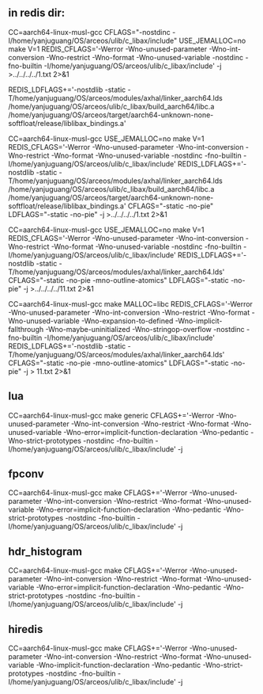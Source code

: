 
## in redis dir:
CC=aarch64-linux-musl-gcc CFLAGS="-nostdinc -I/home/yanjuguang/OS/arceos/ulib/c_libax/include" USE_JEMALLOC=no make V=1 REDIS_CFLAGS='-Werror -Wno-unused-parameter -Wno-int-conversion -Wno-restrict -Wno-format -Wno-unused-variable -nostdinc -fno-builtin -I/home/yanjuguang/OS/arceos/ulib/c_libax/include' -j >../../../../1.txt 2>&1

REDIS_LDFLAGS+='-nostdlib -static -T/home/yanjuguang/OS/arceos/modules/axhal/linker_aarch64.lds /home/yanjuguang/OS/arceos/ulib/c_libax/build_aarch64/libc.a /home/yanjuguang/OS/arceos/target/aarch64-unknown-none-softfloat/release/liblibax_bindings.a'

CC=aarch64-linux-musl-gcc USE_JEMALLOC=no make V=1 REDIS_CFLAGS='-Werror -Wno-unused-parameter -Wno-int-conversion -Wno-restrict -Wno-format -Wno-unused-variable -nostdinc -fno-builtin -I/home/yanjuguang/OS/arceos/ulib/c_libax/include' REDIS_LDFLAGS+='-nostdlib -static -T/home/yanjuguang/OS/arceos/modules/axhal/linker_aarch64.lds /home/yanjuguang/OS/arceos/ulib/c_libax/build_aarch64/libc.a /home/yanjuguang/OS/arceos/target/aarch64-unknown-none-softfloat/release/liblibax_bindings.a' CFLAGS="-static -no-pie" LDFLAGS="-static -no-pie" -j >../../../../1.txt 2>&1

CC=aarch64-linux-musl-gcc USE_JEMALLOC=no make V=1 REDIS_CFLAGS='-Werror -Wno-unused-parameter -Wno-int-conversion -Wno-restrict -Wno-format -Wno-unused-variable -nostdinc -fno-builtin -I/home/yanjuguang/OS/arceos/ulib/c_libax/include' REDIS_LDFLAGS+='-nostdlib -static -T/home/yanjuguang/OS/arceos/modules/axhal/linker_aarch64.lds' CFLAGS="-static -no-pie -mno-outline-atomics" LDFLAGS="-static -no-pie" -j >../../../../11.txt 2>&1

CC=aarch64-linux-musl-gcc make MALLOC=libc REDIS_CFLAGS='-Werror -Wno-unused-parameter -Wno-int-conversion -Wno-restrict -Wno-format -Wno-unused-variable -Wno-expansion-to-defined -Wno-implicit-fallthrough -Wno-maybe-uninitialized -Wno-stringop-overflow -nostdinc -fno-builtin -I/home/yanjuguang/OS/arceos/ulib/c_libax/include' REDIS_LDFLAGS+='-nostdlib -static -T/home/yanjuguang/OS/arceos/modules/axhal/linker_aarch64.lds' CFLAGS="-static -no-pie -mno-outline-atomics" LDFLAGS="-static -no-pie" -j > 11.txt 2>&1

## lua
CC=aarch64-linux-musl-gcc make generic CFLAGS+='-Werror -Wno-unused-parameter -Wno-int-conversion -Wno-restrict -Wno-format -Wno-unused-variable -Wno-error=implicit-function-declaration -Wno-pedantic -Wno-strict-prototypes -nostdinc -fno-builtin -I/home/yanjuguang/OS/arceos/ulib/c_libax/include' -j

## fpconv
CC=aarch64-linux-musl-gcc make CFLAGS+='-Werror -Wno-unused-parameter -Wno-int-conversion -Wno-restrict -Wno-format -Wno-unused-variable -Wno-error=implicit-function-declaration -Wno-pedantic -Wno-strict-prototypes -nostdinc -fno-builtin -I/home/yanjuguang/OS/arceos/ulib/c_libax/include' -j

## hdr_histogram
CC=aarch64-linux-musl-gcc make CFLAGS+='-Werror -Wno-unused-parameter -Wno-int-conversion -Wno-restrict -Wno-format -Wno-unused-variable -Wno-error=implicit-function-declaration -Wno-pedantic -Wno-strict-prototypes -nostdinc -fno-builtin -I/home/yanjuguang/OS/arceos/ulib/c_libax/include' -j

## hiredis
CC=aarch64-linux-musl-gcc make CFLAGS+='-Werror -Wno-unused-parameter -Wno-int-conversion -Wno-restrict -Wno-format -Wno-unused-variable -Wno-implicit-function-declaration -Wno-pedantic -Wno-strict-prototypes -nostdinc -fno-builtin -I/home/yanjuguang/OS/arceos/ulib/c_libax/include' -j

